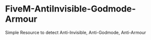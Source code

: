 # FiveM-AntiInvisible-Godmode-Armour
Simple Resource to detect Anti-Invisible, Anti-Godmode, Anti-Armour

